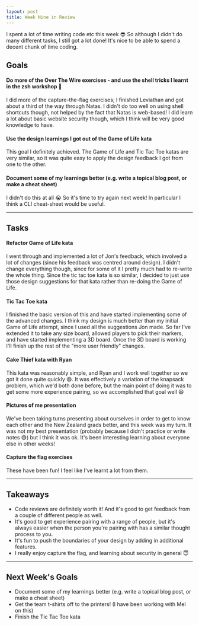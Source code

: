```yaml
---
layout: post
title: Week Nine in Review
---
```


I spent a lot of time writing code etc this week :sunglasses: So although I didn't do many different tasks, I still got a lot done! It's nice to be able to spend a decent chunk of time coding.

## Goals

#### Do more of the Over The Wire exercises - and use the shell tricks I learnt in the zsh workshop :star2:

I did more of the capture-the-flag exercises; I finished Leviathan and got about a third of the way through Natas. I didn't do too well on using shell shortcuts though, not helped by the fact that Natas is web-based! I did learn a lot about basic website security though, which I think will be very good knowledge to have.

#### Use the design learnings I got out of the Game of Life kata

This goal I definitely achieved. The Game of Life and Tic Tac Toe katas are very similar, so it was quite easy to apply the design feedback I got from one to the other.

#### Document some of my learnings better (e.g. write a topical blog post, or make a cheat sheet)

I didn't do this at all :sob: So it's time to try again next week! In particular I think a CLI cheat-sheet would be useful.

---

## Tasks

#### Refactor Game of Life kata

I went through and implemented a lot of Jon's feedback, which involved a lot of changes (since his feedback was centred around design). I didn't change everything though, since for some of it I pretty much had to re-write the whole thing. Since the tic tac toe kata is so similar, I decided to just use those design suggestions for that kata rather than re-doing the Game of Life.

#### Tic Tac Toe kata

I finished the basic version of this and have started implementing some of the advanced changes. I think my design is much better than my initial Game of Life attempt, since I used all the suggestions Jon made. So far I've extended it to take any size board, allowed players to pick their markers, and have started implementing a 3D board. Once the 3D board is working I'll finish up the rest of the "more user friendly" changes.

#### Cake Thief kata with Ryan

This kata was reasonably simple, and Ryan and I work well together so we got it done quite quickly :smile:. It was effectively a variation of the knapsack problem, which we'd both done before, but the main point of doing it was to get some more experience pairing, so we accomplished that goal well :satisfied:

#### Pictures of me presentation

We've been taking turns presenting about ourselves in order to get to know each other and the New Zealand grads better, and this week was my turn. It was not my best presentation (probably because I didn't practice or write notes :sweat_smile:) but I think it was ok. It's been interesting learning about everyone else in other weeks!

#### Capture the flag exercises

These have been fun! I feel like I've learnt a lot from them.

---

## Takeaways

* Code reviews are definitely worth it! And it's good to get feedback from a couple of different people as well.  
* It's good to get experience pairing with a range of people, but it's always easier when the person you're pairing with has a similar thought process to you.  
* It's fun to push the boundaries of your design by adding in additional features.  
* I really enjoy capture the flag, and learning about security in general :innocent:

---

## Next Week's Goals

* Document some of my learnings better (e.g. write a topical blog post, or make a cheat sheet)
* Get the team t-shirts off to the printers! (I have been working with Mel on this)
* Finish the Tic Tac Toe kata
